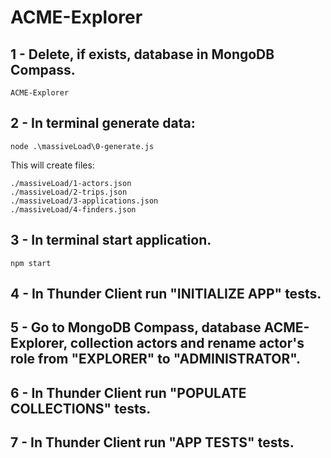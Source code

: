 # ACME-Explorer

## 1 - Delete, if exists, database in MongoDB Compass.

    ACME-Explorer

## 2 - In terminal generate data: 

    node .\massiveLoad\0-generate.js

This will create files:

    ./massiveLoad/1-actors.json
    ./massiveLoad/2-trips.json
    ./massiveLoad/3-applications.json
    ./massiveLoad/4-finders.json

## 3 - In terminal start application.

    npm start

## 4 - In Thunder Client run "INITIALIZE APP" tests.

## 5 - Go to MongoDB Compass, database ACME-Explorer, collection actors and rename actor's role from "EXPLORER" to "ADMINISTRATOR".

## 6 - In Thunder Client run "POPULATE COLLECTIONS" tests.

## 7 - In Thunder Client run "APP TESTS" tests.